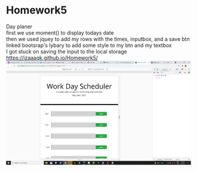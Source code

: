 # Homework5
Day planer
<br>
first we use moment() to display todays date
<br>
then we used jquey to add my rows with the times, inputbox, and a save btn
<br>
linked bootsrap's lybary to add some style to my btn and my textbox 
<br>
I got stuck on saving the input to the local storage
<br>
https://izaaaqk.github.io/Homework5/
<br>
![this is how the applooks like](./assets/image.jpg)